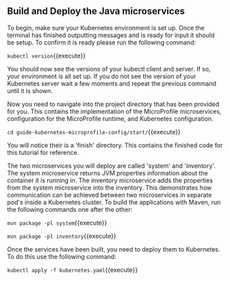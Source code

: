 ## Build and Deploy the Java microservices

To begin, make sure your Kubernetes environment is set up. Once the terminal has finished outputting messages and is ready for input it should be setup. To confirm it is ready please run the following command:

`kubectl version`{{execute}}

You should now see the versions of your kubectl client and server. If so, your environment is all set up. If you do not see the version of your Kubernetes server wait a few moments and repeat the previous command until it is shown.

Now you need to navigate into the project directory that has been provided for you.  This contains the implementation of the MicroProfile microservices, configuration for the MicroProfile runtime, and Kubernetes configuration.

`cd guide-kubernetes-microprofile-config/start/`{{execute}}

You will notice their is a 'finish' directory. This contains the finished code for this tutorial for reference.

The two microservices you will deploy are called 'system' and 'inventory'. The system microservice returns JVM properties information about the container it is running in. The inventory microservice adds the properties from the system microservice into the inventory. This demonstrates how communication can be achieved between two microservices in separate pod's inside a Kubernetes cluster. To build the applications with Maven, run the following commands one after the other:

`mvn package -pl system`{{execute}}

`mvn package -pl inventory`{{execute}}

Once the services have been built, you need to deploy them to Kubernetes. To do this use the following command:

`kubectl apply -f kubernetes.yaml`{{execute}}

